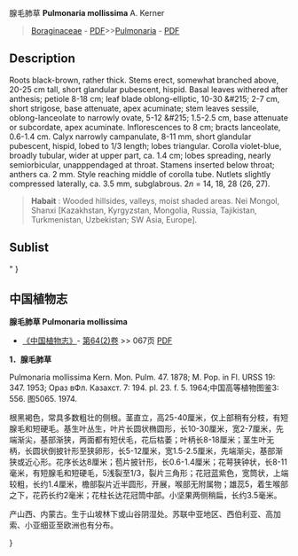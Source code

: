 腺毛肺草 **Pulmonaria mollissima** A. Kerner

> [Boraginaceae](http://www.iplant.cn/info/Boraginaceae?t=foc) - [PDF](http://www.iplant.cn/foc/pdf/Boraginaceae.pdf)>>[Pulmonaria](http://www.iplant.cn/info/Pulmonaria?t=foc) - [PDF](http://www.iplant.cn/foc/pdf/Pulmonaria.pdf)

## Description

Roots black-brown, rather thick. Stems erect, somewhat branched above, 20-25 cm tall, short glandular pubescent, hispid. Basal leaves withered after anthesis; petiole 8-18 cm; leaf blade oblong-elliptic, 10-30 &amp;#215; 2-7 cm, short strigose, base attenuate, apex acuminate; stem leaves sessile, oblong-lanceolate to narrowly ovate, 5-12 &amp;#215; 1.5-2.5 cm, base attenuate or subcordate, apex acuminate. Inflorescences to 8 cm; bracts lanceolate, 0.6-1.4 cm. Calyx narrowly campanulate, 8-11 mm, short glandular pubescent, hispid, lobed to 1/3 length; lobes triangular. Corolla violet-blue, broadly tubular, wider at upper part, ca. 1.4 cm; lobes spreading, nearly semiorbicular, unapppendaged at throat. Stamens inserted below throat; anthers ca. 2 mm. Style reaching middle of corolla tube. Nutlets slightly compressed laterally, ca. 3.5 mm, subglabrous. 2*n* = 14, 18, 28 (26, 27).

> **Habait** : 
> Wooded hillsides, valleys, moist shaded areas. Nei Mongol, Shanxi [Kazakhstan, Kyrgyzstan, Mongolia, Russia, Tajikistan, Turkmenistan, Uzbekistan; SW Asia, Europe].

## Sublist
"
}
## 中国植物志

**腺毛肺草 Pulmonaria mollissima**

* [《中国植物志》](http://www.iplant.cn/frps)- [第64(2)卷](http://www.iplant.cn/frps/vol/64(2)) >> 067页 [PDF](http://www.iplant.cn/frps/pdf/64(2)/067.pdf)

**1．腺毛肺草**

Pulmonaria mollissima Kern. Mon. Pulm. 47. 1878; M. Pop. in Fl. URSS 19: 347. 1953; Ораз вФл. Казахст. 7: 194. pl. 23. f. 5. 1964;中国高等植物图鉴3: 556. 图5065. 1974.

根黑褐色，常具多数粗壮的侧根。茎直立，高25-40厘米，仅上部稍有分枝，有短腺毛和短硬毛。基生叶丛生，叶片长圆状椭圆形，长10-30厘米，宽2-7厘米，先端渐尖，基部渐狭，两面都有短伏毛，花后枯萎；叶柄长8-18厘米；茎生叶无柄，长圆状倒披针形至狭卵形，长5-12厘米，宽1.5-2.5厘米，先端渐尖，基部渐狭或近心形。花序长达8厘米；苞片披针形，长0.6-1.4厘米；花萼狭钟状，长8-11毫米，有短腺毛和短硬毛，5浅裂至1/3，裂片三角形；花冠蓝紫色，宽筒状，上端较粗，长约1.4厘米，檐部裂片近半圆形，开展，喉部无附属物；雄蕊5，着生喉部之下，花药长约2毫米；花柱长达花冠筒中部。小坚果两侧稍扁，长约3.5毫米。

产山西、内蒙古。生于山坡林下或山谷阴湿处。苏联中亚地区、西伯利亚、高加索、小亚细亚至欧洲也有分布。

}